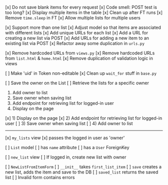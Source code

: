 [x] Do not save blank items for every request
[x] Code smell: POST test is too long?
[x] Display multiple items in the table
[x] Clean up after FT runs
[x] Remove `time.sleep` in FT
[x] Allow multiple lists for multiple users

[x] Support more than one list
  [x] Adjust model so that items are associated with different lists
  [x] Add unique URLs for each list
  [x] Add a URL for creating a new list via POST
  [x] Add URLs for adding a new item to an existing list via POST
  [x] Refactor away some duplication in `urls.py`

[x] Remove hardcoded URLs from `views.py`
[x] Remove hardcoded URLs from `list.html` & `home.html`
[x] Remove duplication of validation logic in views

[ ] Make 'uid' in Token non-editable
[x] Clean up `wait_for` stuff in `base.py`


[ ] Save the owner on the List
[ ] Retrieve the lists for a specific owner



1) Add owner to list
2) Save owner when saving list
3) Add endpoint for retrieving list for logged-in user
4) Display on the page


[x] 1) Display on the page
[x] 2) Add endpoint for retrieving list for logged-in user
[ ] 3) Save owner when saving list
[ ] 4) Add owner to list


------------------------
[x] `my_lists` view
  [x] passes the logged in user as 'owner'

[ ] `List` model
  [ ] has `name` attribute
  [ ] has a `User` ForeignKey

[ ] `new_list` view
  [ ] If logged in, create new list with owner

[ ] `NewListFromItemForm` 
  [ ] `__init__` takes `first_list_item`
  [ ] `save` creates a new list, adds the item and save to the DB
  [ ] `saved_list` returns the saved list
  [ ] Invalid form contains errors
